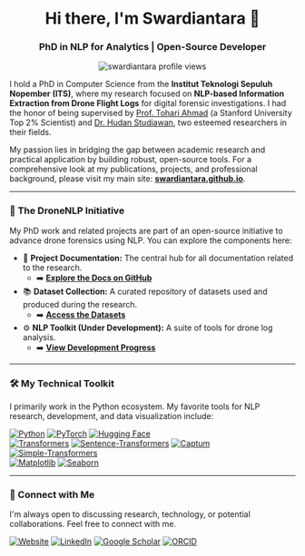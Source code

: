 <h1 align="center">Hi there, I'm Swardiantara 👋</h1>
<h3 align="center">PhD in NLP for Analytics | Open-Source Developer</h3>

<p align="center">
  <img src="https://komarev.com/ghpvc/?username=swardiantara&label=Profile%20views&color=0e75b6&style=flat" alt="swardiantara profile views" />
</p>

I hold a PhD in Computer Science from the **Institut Teknologi Sepuluh Nopember (ITS)**, where my research focused on **NLP-based Information Extraction from Drone Flight Logs** for digital forensic investigations. I had the honor of being supervised by [Prof. Tohari Ahmad](https://scholar.its.ac.id/en/persons/tohari-ahmad) (a Stanford University Top 2% Scientist) and [Dr. Hudan Studiawan](https://scholar.its.ac.id/en/persons/hudan-studiawan), two esteemed researchers in their fields.

My passion lies in bridging the gap between academic research and practical application by building robust, open-source tools. For a comprehensive look at my publications, projects, and professional background, please visit my main site: **[swardiantara.github.io](https://swardiantara.github.io)**.

---

### 🚁 The DroneNLP Initiative

My PhD work and related projects are part of an open-source initiative to advance drone forensics using NLP. You can explore the components here:

* 📖 **Project Documentation:** The central hub for all documentation related to the research.
    * ➡️ **[Explore the Docs on GitHub](https://github.com/DroneNLP/documentation)**
* 📚 **Dataset Collection:** A curated repository of datasets used and produced during the research.
    * ➡️ **[Access the Datasets](https://github.com/DroneNLP/dataset)**
* ⚙️ **NLP Toolkit (Under Development):** A suite of tools for drone log analysis.
    * ➡️ **[View Development Progress](https://github.com/DroneNLP/tools)**

---

### 🛠️ My Technical Toolkit

I primarily work in the Python ecosystem. My favorite tools for NLP research, development, and data visualization include:

<p align="left">
  <a href="https://www.python.org" target="_blank" rel="noreferrer"><img src="https://img.shields.io/badge/Python-3776AB?style=for-the-badge&logo=python&logoColor=white" alt="Python"/></a>
  <a href="https://pytorch.org/" target="_blank" rel="noreferrer"><img src="https://img.shields.io/badge/PyTorch-EE4C2C?style=for-the-badge&logo=pytorch&logoColor=white" alt="PyTorch"/></a>
  <a href="https://huggingface.co/" target="_blank" rel="noreferrer"><img src="https://img.shields.io/badge/🤗%20Hugging%20Face-FFD21E?style=for-the-badge&logo=huggingface&logoColor=black" alt="Hugging Face"/></a>
  
  <br/>
  <a href="https://github.com/huggingface/transformers" target="_blank" rel="noreferrer"><img src="https://img.shields.io/badge/Transformers-4051B5?style=for-the-badge" alt="Transformers"/></a>
  <a href="https://github.com/UKPLab/sentence-transformers" target="_blank" rel="noreferrer"><img src="https://img.shields.io/badge/Sentence--Transformers-097969?style=for-the-badge" alt="Sentence-Transformers"/></a>
  <a href="https://captum.ai/" target="_blank" rel="noreferrer"><img src="https://img.shields.io/badge/Captum-Interpretability-8A2BE2?style=for-the-badge" alt="Captum"/></a>
  <a href="https://github.com/ThilinaRajapakse/simpletransformers" target="_blank" rel="noreferrer"><img src="https://img.shields.io/badge/Simple--Transformers-3498DB?style=for-the-badge" alt="Simple-Transformers"/></a>
  
  <br/>
  <a href="https://matplotlib.org/" target="_blank" rel="noreferrer"><img src="https://img.shields.io/badge/Matplotlib-11557c?style=for-the-badge&logo=matplotlib&logoColor=white" alt="Matplotlib"/></a>
  <a href="https://seaborn.pydata.org/" target="_blank" rel="noreferrer"><img src="https://img.shields.io/badge/Seaborn-46b3b3?style=for-the-badge&logo=seaborn&logoColor=white" alt="Seaborn"/></a>
</p>

---

### 🔗 Connect with Me

I'm always open to discussing research, technology, or potential collaborations. Feel free to connect with me.

<p align="left">
<a href="https://swardiantara.github.io" target="_blank"><img alt="Website" src="https://img.shields.io/badge/Website-swardiantara.github.io-blue?style=for-the-badge&logo=google-chrome"></a>
<a href="https://www.linkedin.com/in/swardiantara" target="_blank"><img alt="LinkedIn" src="https://img.shields.io/badge/LinkedIn-Connect-blue?style=for-the-badge&logo=linkedin"></a>
<a href="https://scholar.google.com/citations?user=FmIRefcAAAAJ&hl=id" target="_blank"><img alt="Google Scholar" src="https://img.shields.io/badge/Google_Scholar-Citations-blue?style=for-the-badge&logo=google-scholar"></a>
<a href="https://orcid.org/0000-0001-5805-355X" target="_blank"><img alt="ORCID" src="https://img.shields.io/badge/ORCID-ID-blue?style=for-the-badge&logo=orcid"></a>
</p>
